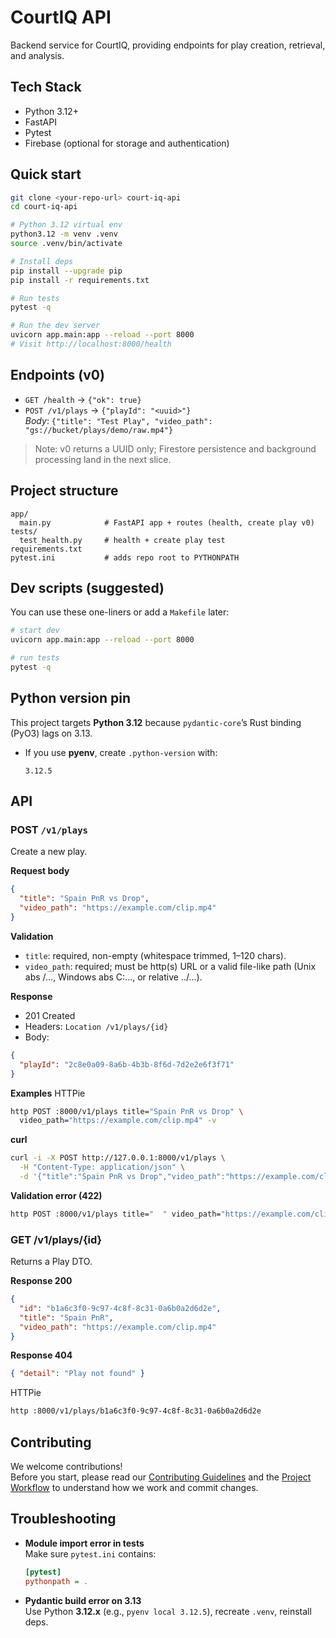 # CourtIQ API

Backend service for CourtIQ, providing endpoints for play creation, retrieval, and analysis.

## Tech Stack
- Python 3.12+
- FastAPI
- Pytest
- Firebase (optional for storage and authentication)

## Quick start

```bash
git clone <your-repo-url> court-iq-api
cd court-iq-api

# Python 3.12 virtual env
python3.12 -m venv .venv
source .venv/bin/activate

# Install deps
pip install --upgrade pip
pip install -r requirements.txt

# Run tests
pytest -q

# Run the dev server
uvicorn app.main:app --reload --port 8000
# Visit http://localhost:8000/health
```

## Endpoints (v0)

- `GET /health` → `{"ok": true}`
- `POST /v1/plays` → `{"playId": "<uuid>"}`  
  _Body_: `{"title": "Test Play", "video_path": "gs://bucket/plays/demo/raw.mp4"}`

> Note: v0 returns a UUID only; Firestore persistence and background processing land in the next slice.

## Project structure

```
app/
  main.py            # FastAPI app + routes (health, create play v0)
tests/
  test_health.py     # health + create play test
requirements.txt
pytest.ini           # adds repo root to PYTHONPATH
```

## Dev scripts (suggested)

You can use these one-liners or add a `Makefile` later:

```bash
# start dev
uvicorn app.main:app --reload --port 8000

# run tests
pytest -q
```

## Python version pin

This project targets **Python 3.12** because `pydantic-core`’s Rust binding (PyO3) lags on 3.13.

- If you use **pyenv**, create `.python-version` with:

  ```
  3.12.5
  ```
## API

### POST `/v1/plays`

Create a new play.

**Request body**
```json
{
  "title": "Spain PnR vs Drop",
  "video_path": "https://example.com/clip.mp4"
}
```
**Validation**
- `title`: required, non-empty (whitespace trimmed, 1–120 chars).
- `video_path`: required; must be http(s) URL or a valid file-like path (Unix abs /..., Windows abs C:\..., or relative ../...).

**Response**
- 201 Created
- Headers: `Location /v1/plays/{id}`
- Body:
```json
{
  "playId": "2c8e0a09-8a6b-4b3b-8f6d-7d2e2e6f3f71"
}
```
**Examples**
HTTPie
```bash
http POST :8000/v1/plays title="Spain PnR vs Drop" \
  video_path="https://example.com/clip.mp4" -v
```

**curl**
```bash
curl -i -X POST http://127.0.0.1:8000/v1/plays \
  -H "Content-Type: application/json" \
  -d '{"title":"Spain PnR vs Drop","video_path":"https://example.com/clip.mp4"}'

```

**Validation error (422)**
```bash
http POST :8000/v1/plays title="  " video_path="https://example.com/clip.mp4"
```

### GET /v1/plays/{id}

Returns a Play DTO.

**Response 200**
```json
{
  "id": "b1a6c3f0-9c97-4c8f-8c31-0a6b0a2d6d2e",
  "title": "Spain PnR",
  "video_path": "https://example.com/clip.mp4"
}
```

**Response 404**
```json
{ "detail": "Play not found" }
```

HTTPie
```bash
http :8000/v1/plays/b1a6c3f0-9c97-4c8f-8c31-0a6b0a2d6d2e
```



## Contributing

We welcome contributions!  
Before you start, please read our [Contributing Guidelines](CONTRIBUTING.md) and the [Project Workflow](docs/WORKFLOW.md) to understand how we work and commit changes.

## Troubleshooting

- **Module import error in tests**  
  Make sure `pytest.ini` contains:

  ```ini
  [pytest]
  pythonpath = .
  ```

- **Pydantic build error on 3.13**  
  Use Python **3.12.x** (e.g., `pyenv local 3.12.5`), recreate `.venv`, reinstall deps.

